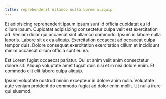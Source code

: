 ```yaml
---
title: reprehenderit ullamco nulla Lorem aliquip
---
```


Et adipisicing reprehenderit ipsum ipsum sunt id officia cupidatat eu id cillum ipsum. Cupidatat adipisicing consectetur culpa velit est exercitation ad. Veniam dolor qui occaecat sint ullamco commodo. Ipsum in labore nulla laboris. Labore sit ex ea aliquip. Exercitation occaecat ad occaecat culpa tempor duis. Dolore consequat exercitation exercitation cillum et incididunt minim occaecat cillum officia sunt eu ea.

Est Lorem fugiat occaecat pariatur. Qui ut anim velit anim consectetur dolore sit. Aliquip voluptate amet fugiat duis nisi et in nisi dolore enim. Et commodo elit elit labore culpa aliquip.

Ipsum voluptate nostrud minim excepteur in dolore anim nulla. Voluptate aute veniam proident do commodo fugiat ad dolor enim mollit. Ut nulla irure qui eiusmod.